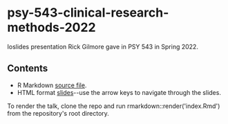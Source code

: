 # psy-543-clinical-research-methods-2022

Ioslides presentation Rick Gilmore gave in PSY 543 in Spring 2022.

## Contents

- R Markdown [source file](index.Rmd).
- HTML format [slides](https://psu-psychology.github.io/psy-543-clinical-research-methods-2022/)--use the arrow keys to navigate through the slides.

To render the talk, clone the repo and run rmarkdown::render('index.Rmd') from the repository's root directory.


